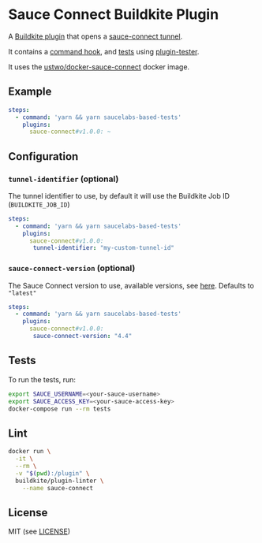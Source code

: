 # Sauce Connect Buildkite Plugin

A [Buildkite plugin](https://buildkite.com/docs/agent/v3/plugins) that opens a [sauce-connect tunnel](https://wiki.saucelabs.com/display/DOCS/Sauce+Connect+Proxy).

It contains a [command hook](hooks/command), and [tests](tests/command.bats) using [plugin-tester](https://github.com/buildkite-plugins/plugin-tester).

It uses the [ustwo/docker-sauce-connect](https://github.com/ustwo/docker-sauce-connect) docker image.

## Example

```yml
steps:
  - command: 'yarn && yarn saucelabs-based-tests'
    plugins:
      sauce-connect#v1.0.0: ~
```

## Configuration

### `tunnel-identifier` (optional)

The tunnel identifier to use, by default it will use the Buildkite Job ID (`BUILDKITE_JOB_ID`)

```yml
steps:
  - command: 'yarn && yarn saucelabs-based-tests'
    plugins:
      sauce-connect#v1.0.0:
       tunnel-identifier: "my-custom-tunnel-id"
```

### `sauce-connect-version` (optional)

The Sauce Connect version to use, available versions, see [here](https://hub.docker.com/r/ustwo/sauce-connect/tags/). Defaults to `"latest"`

```yml
steps:
  - command: 'yarn && yarn saucelabs-based-tests'
    plugins:
      sauce-connect#v1.0.0:
       sauce-connect-version: "4.4"
```

## Tests

To run the tests, run:
```sh
export SAUCE_USERNAME=<your-sauce-username>
export SAUCE_ACCESS_KEY=<your-sauce-access-key>
docker-compose run --rm tests
```

## Lint
```sh
docker run \
  -it \
  --rm \
  -v "$(pwd):/plugin" \
  buildkite/plugin-linter \
    --name sauce-connect
```

## License

MIT (see [LICENSE](LICENSE))
